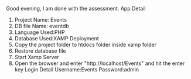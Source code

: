 Good evening,
I am done with the assessment.
App Detail
1. Project Name: Events
2. DB file Name: eventdb
3. Language Used:PHP
4. Database Used:XAMP
Deployment
1. Copy the project folder to htdocs folder  inside xamp folder
2. Restore database file
3. Start Xamp Server
4. Open the browser and enter "http://localhost/Events" and hit the enter key
Login Detail
Username:Events
Password:admin
